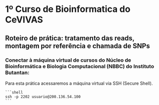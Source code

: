 # 1º Curso de Bioinformatica do CeVIVAS
## Roteiro de prática: tratamento das reads, montagem por referência e chamada de SNPs

### Conectar à máquina virtual de cursos do Núcleo de Bioinformática e Biologia Computacional (NBBC) do Instituto Butantan:

Para esta prática acessaremos a máquina virtual via SSH (Secure Shell).

    ```shell
    ssh -p 2202 usuario@200.136.54.100
    ```

